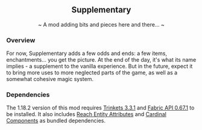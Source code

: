 <h2 align="center">Supplementary</h2>
<p align="center">~ A mod adding bits and pieces here and there... ~</p>

### Overview
For now, Supplementary adds a few odds and ends: a few items, enchantments... you get the picture. At the end of 
the day, it's what its name implies - a supplement to the vanilla experience. But in the future, expect
it to bring more uses to more neglected parts of the game, as well as a somewhat cohesive magic system.

### Dependencies
The 1.18.2 version of this mod requires [Trinkets 3.3.1](https://github.com/emilyploszaj/trinkets/releases/tag/3.3.1) 
and [Fabric API 0.67.1](https://github.com/FabricMC/fabric/releases/tag/0.67.1%2B1.18.2) to be installed. It also 
includes [Reach Entity Attributes](https://github.com/JamiesWhiteShirt/reach-entity-attributes) and 
[Cardinal Components](https://github.com/OnyxStudios/Cardinal-Components-API) as bundled dependencies.
